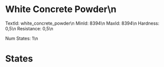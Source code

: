 # White Concrete Powder\n
TextId: white_concrete_powder\n
MinId: 8394\n
MaxId: 8394\n
Hardness: 0,5\n
Resistance: 0,5\n

Num States: 1\n
# States
```

```